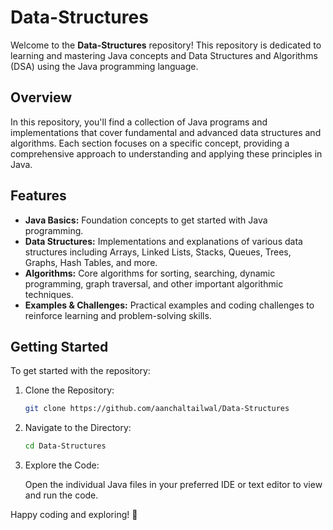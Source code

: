 
# Data-Structures

Welcome to the **Data-Structures** repository! This repository is dedicated to learning and mastering Java concepts and Data Structures and Algorithms (DSA) using the Java programming language.

## Overview

In this repository, you'll find a collection of Java programs and implementations that cover fundamental and advanced data structures and algorithms. Each section focuses on a specific concept, providing a comprehensive approach to understanding and applying these principles in Java.

## Features

- **Java Basics:** Foundation concepts to get started with Java programming.
- **Data Structures:** Implementations and explanations of various data structures including Arrays, Linked Lists, Stacks, Queues, Trees, Graphs, Hash Tables, and more.
- **Algorithms:** Core algorithms for sorting, searching, dynamic programming, graph traversal, and other important algorithmic techniques.
- **Examples & Challenges:** Practical examples and coding challenges to reinforce learning and problem-solving skills.

## Getting Started

To get started with the repository:

1. Clone the Repository:

   ```bash
   git clone https://github.com/aanchaltailwal/Data-Structures
   ```

2. Navigate to the Directory:

   ```bash
   cd Data-Structures
   ```

3. Explore the Code:

   Open the individual Java files in your preferred IDE or text editor to view and run the code.

Happy coding and exploring! 🚀

